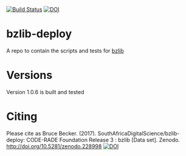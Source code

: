 [![Build Status](https://ci.sagrid.ac.za/buildStatus/icon?job=bzlib-deploy)](https://ci.sagrid.ac.za/job/bzlib-deploy) [![DOI](https://zenodo.org/badge/47696969.svg)](https://zenodo.org/badge/latestdoi/47696969)


# bzlib-deploy

A repo to contain the scripts and tests for [bzlib](http://www.bzip.org/)

# Versions

Version 1.0.6 is built and tested

# Citing

Please cite as Bruce Becker. (2017). SouthAfricaDigitalScience/bzlib-deploy: CODE-RADE Foundation Release 3 : bzlib [Data set]. Zenodo. http://doi.org/10.5281/zenodo.228998 [![DOI](https://zenodo.org/badge/DOI/10.5281/zenodo.228998.svg)](https://doi.org/10.5281/zenodo.228998)
